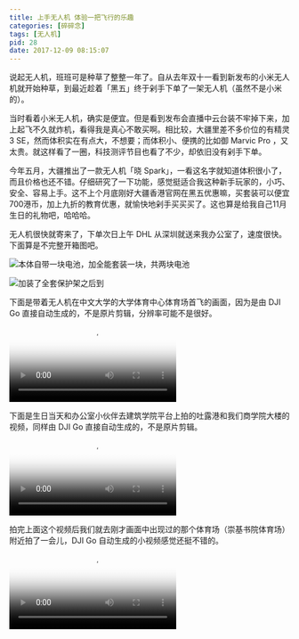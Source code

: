 ```yaml
---
title: 上手无人机 体验一把飞行的乐趣
categories: [碎碎念]
tags: [无人机]
pid: 28
date: 2017-12-09 08:15:07
---
```


说起无人机，班班可是种草了整整一年了。自从去年双十一看到新发布的小米无人机就开始种草，到最近趁着「黑五」终于剁手下单了一架无人机（虽然不是小米的）。<!--more-->

当时看着小米无人机，确实是便宜。但是看到发布会直播中云台装不牢掉下来，加上起飞不久就炸机，看得我是真心不敢买啊。相比较，大疆里差不多价位的有精灵 3 SE，然而体积实在有点大，不想要；而体积小、便携的比如御 Marvic Pro ，又太贵。就这样看了一圈，科技测评节目也看了不少，却依旧没有剁手下单。

今年五月，大疆推出了一款无人机「晓 Spark」，一看这名字就知道体积很小了，而且价格也还不错。仔细研究了一下功能，感觉挺适合我这种新手玩家的，小巧、安全、容易上手。这不上个月底刚好大疆香港官网在黑五优惠嘛，买套装可以便宜700港币，加上九折的教育优惠，就愉快地剁手买买买了。这也算是给我自己11月生日的礼物吧，哈哈哈。

无人机很快就寄来了，下单次日上午 DHL 从深圳就送来我办公室了，速度很快。下面算是不完整开箱图吧。

![本体自带一块电池，加全能套装一块，共两块电池](https://website-1256060851.cos.ap-hongkong.myqcloud.com/posts/2017/12/spark1.jpeg!450x)

![加装了全套保护架之后到](https://website-1256060851.cos.ap-hongkong.myqcloud.com/posts/2017/12/spark2.jpeg!450x)

下面是带着无人机在中文大学的大学体育中心体育场首飞的画面，因为是由 DJI Go 直接自动生成的，不是原片剪辑，分辨率可能不是很好。
<video src="https://website-1256060851.cos.ap-hongkong.myqcloud.com/posts/2017/12/SportsCenter.m4v" poster="https://website-1256060851.cos.ap-hongkong.myqcloud.com/posts/2017/12/SportsCenter.png" type="video/m4v" controls="controls"></video>

下面是生日当天和办公室小伙伴去建筑学院平台上拍的吐露港和我们商学院大楼的视频，同样由 DJI Go 直接自动生成的，不是原片剪辑。
<video src="https://website-1256060851.cos.ap-hongkong.myqcloud.com/posts/2017/12/bschool.m4v" poster="https://website-1256060851.cos.ap-hongkong.myqcloud.com/posts/2017/12/bschool.png" type="video/m4v" controls="controls"></video>

拍完上面这个视频后我们就去刚才画面中出现过的那个体育场（崇基书院体育场）附近拍了一会儿，DJI Go 自动生成的小视频感觉还挺不错的。
<video src="https://website-1256060851.cos.ap-hongkong.myqcloud.com/posts/2017/12/ChungChiCollege.m4v" poster="https://website-1256060851.cos.ap-hongkong.myqcloud.com/posts/2017/12/ChungChiCollege.png" type="video/m4v" controls="controls"></video>